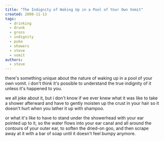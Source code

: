 ```yaml
---
title: "The Indignity of Waking Up in a Pool of Your Own Vomit"
created: 2000-11-13
tags: 
  - drinking
  - drunk
  - gross
  - indignity
  - puke
  - showers
  - steve
  - vomit
authors: 
  - steve
---
```


there's something unique about the nature of waking up in a pool of your own vomit. i don't think it's possible to understand the true indignity of it unless it's happened to you.

we all joke about it, but i don't know if we ever knew what it was like to take a shower afterward and have to gently moisten up the crust in your hair so it doesn't hurt when you lather it up with shampoo.

or what it's like to have to stand under the showerhead with your ear pointed up to it, so the water flows into your ear canal and all around the contours of your outer ear, to soften the dried-on goo, and then scrape away at it with a bar of soap until it doesn't feel bumpy anymore.

